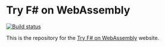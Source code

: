 # Try F# on WebAssembly

[![Build status](https://ci.appveyor.com/api/projects/status/mw21lo0uhu19fkfi?svg=true)](https://ci.appveyor.com/project/IntelliFactory/tryfsharponwasm)

This is the repository for the [Try F# on WebAssembly](https://tryfsharp.fsbolero.io) website.

